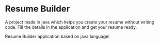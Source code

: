 # Resume Builder
A project made in java which helps you create your resume without writing code. Fill the details in the application and get your resume ready.

Resume Builder application based on java language!
